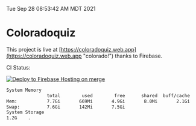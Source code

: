 Tue Sep 28 08:53:42 AM MDT 2021

# Coloradoquiz


This project is live at [https://coloradoquiz.web.app](https://coloradoquiz.web.app "colorado!") thanks to Firebase.

CI Status: 

[![Deploy to Firebase Hosting on merge](https://github.com/teamkushal/coloradoquiz/actions/workflows/firebase-hosting-merge.yml/badge.svg)](https://github.com/teamkushal/coloradoquiz/actions/workflows/firebase-hosting-merge.yml)

```bash
System Memory
               total        used        free      shared  buff/cache   available
Mem:           7.7Gi       669Mi       4.9Gi       8.0Mi       2.1Gi       6.7Gi
Swap:          7.6Gi       142Mi       7.5Gi
System Storage
1.2G	.
```
```bash
